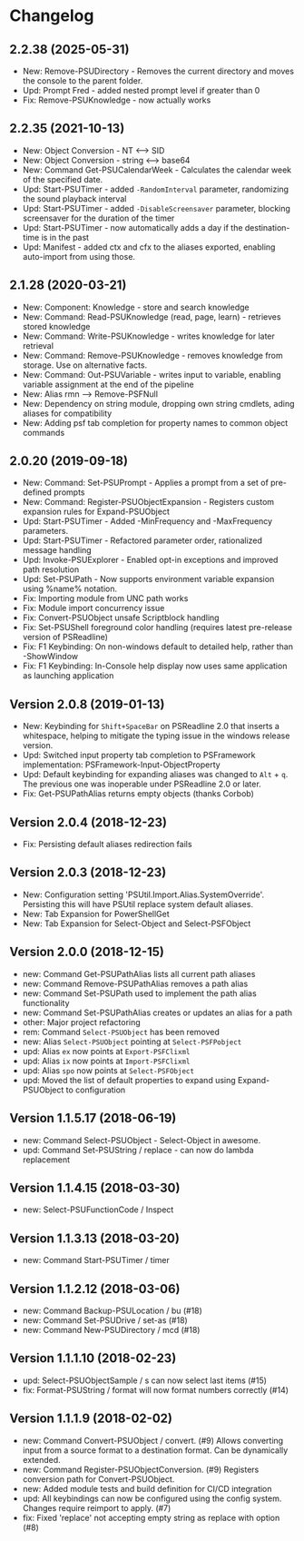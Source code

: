 ﻿# Changelog

## 2.2.38 (2025-05-31)

+ New: Remove-PSUDirectory - Removes the current directory and moves the console to the parent folder.
+ Upd: Prompt Fred - added nested prompt level if greater than 0
+ Fix: Remove-PSUKnowledge - now actually works

## 2.2.35 (2021-10-13)

+ New: Object Conversion - NT <--> SID
+ New: Object Conversion - string <--> base64
+ New: Command Get-PSUCalendarWeek - Calculates the calendar week of the specified date.
+ Upd: Start-PSUTimer - added `-RandomInterval` parameter, randomizing the sound playback interval
+ Upd: Start-PSUTimer - added `-DisableScreensaver` parameter, blocking screensaver for the duration of the timer
+ Upd: Start-PSUTimer - now automatically adds a day if the destination-time is in the past
+ Upd: Manifest - added ctx and cfx to the aliases exported, enabling auto-import from using those.

## 2.1.28 (2020-03-21)

+ New: Component: Knowledge - store and search knowledge
+ New: Command: Read-PSUKnowledge (read, page, learn) - retrieves stored knowledge
+ New: Command: Write-PSUKnowledge - writes knowledge for later retrieval
+ New: Command: Remove-PSUKnowledge - removes knowledge from storage. Use on alternative facts.
+ New: Command: Out-PSUVariable - writes input to variable, enabling variable assignment at the end of the pipeline
+ New: Alias rmn --> Remove-PSFNull
+ New: Dependency on string module, dropping own string cmdlets, ading aliases for compatibility
+ New: Adding psf tab completion for property names to common object commands

## 2.0.20 (2019-09-18)

+ New: Command: Set-PSUPrompt - Applies a prompt from a set of pre-defined prompts
+ New: Command: Register-PSUObjectExpansion - Registers custom expansion rules for Expand-PSUObject
+ Upd: Start-PSUTimer - Added -MinFrequency and -MaxFrequency parameters.
+ Upd: Start-PSUTimer - Refactored parameter order, rationalized message handling
+ Upd: Invoke-PSUExplorer - Enabled opt-in exceptions and improved path resolution
+ Upd: Set-PSUPath - Now supports environment variable expansion using %name% notation.
+ Fix: Importing module from UNC path works
+ Fix: Module import concurrency issue
+ Fix: Convert-PSUObject unsafe Scriptblock handling
+ Fix: Set-PSUShell foreground color handling (requires latest pre-release version of PSReadline)
+ Fix: F1 Keybinding: On non-windows default to detailed help, rather than -ShowWindow
+ Fix: F1 Keybinding: In-Console help display now uses same application as launching application

## Version 2.0.8 (2019-01-13)

+ New: Keybinding for `Shift+SpaceBar` on PSReadline 2.0 that inserts a whitespace, helping to mitigate the typing issue in the windows release version.
+ Upd: Switched input property tab completion to PSFramework implementation: PSFramework-Input-ObjectProperty
+ Upd: Default keybinding for expanding aliases was changed to `Alt` + `q`. The previous one was inoperable under PSReadline 2.0 or later.
+ Fix: Get-PSUPathAlias returns empty objects (thanks Corbob)

## Version 2.0.4 (2018-12-23)

+ Fix: Persisting default aliases redirection fails

## Version 2.0.3 (2018-12-23)

+ New: Configuration setting 'PSUtil.Import.Alias.SystemOverride'. Persisting this will have PSUtil replace system default aliases.
+ New: Tab Expansion for PowerShellGet
+ New: Tab Expansion for Select-Object and Select-PSFObject

## Version 2.0.0 (2018-12-15)

+ new: Command Get-PSUPathAlias lists all current path aliases
+ new: Command Remove-PSUPathAlias removes a path alias
+ new: Command Set-PSUPath used to implement the path alias functionality
+ new: Command Set-PSUPathAlias creates or updates an alias for a path
+ other: Major project refactoring
+ rem: Command `Select-PSUObject` has been removed
+ new: Alias `Select-PSUObject` pointing at `Select-PSFPobject`
+ upd: Alias `ex` now points at `Export-PSFClixml`
+ upd: Alias `ix` now points at `Import-PSFClixml`
+ upd: Alias `spo` now points at `Select-PSFObject`
+ upd: Moved the list of default properties to expand using Expand-PSUObject to configuration

## Version 1.1.5.17 (2018-06-19)

+ new: Command Select-PSUObject - Select-Object in awesome.
+ upd: Command Set-PSUString / replace - can now do lambda replacement

## Version 1.1.4.15 (2018-03-30)

+ new: Select-PSUFunctionCode / Inspect

## Version 1.1.3.13 (2018-03-20)

+ new: Command Start-PSUTimer / timer

## Version 1.1.2.12 (2018-03-06)

+ new: Command Backup-PSULocation / bu (#18)
+ new: Command Set-PSUDrive / set-as (#18)
+ new: Command New-PSUDirectory / mcd (#18)

## Version 1.1.1.10 (2018-02-23)

+ upd: Select-PSUObjectSample / s can now select last items (#15)
+ fix: Format-PSUString / format will now format numbers correctly (#14)

## Version 1.1.1.9 (2018-02-02)

+ new: Command Convert-PSUObject / convert. (#9)
  Allows converting input from a source format to a destination format. Can be dynamically extended.
+ new: Command Register-PSUObjectConversion. (#9)
  Registers conversion path for Convert-PSUObject.
+ new: Added module tests and build definition for CI/CD integration
+ upd: All keybindings can now be configured using the config system. Changes require reimport to apply. (#7)
+ fix: Fixed 'replace' not accepting empty string as replace with option (#8)